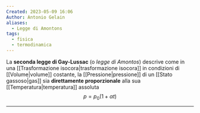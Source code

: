 ```yaml
---
Created: 2023-05-09 16:06
Author: Antonio Gelain
aliases:
  - Legge di Amontons
tags:
  - fisica
  - termodinamica
---
```


La **seconda legge di Gay-Lussac** (o *legge di Amontos*) descrive come in una [[Trasformazione isocora|trasformazione isocora]] in condizioni di [[Volume|volume]] costante, la [[Pressione|pressione]] di un [[Stato gassoso|gas]] sia **direttamente proporzionale** alla sua [[Temperatura|temperatura]] assoluta
$$p = p_{0}(1 + \alpha t)$$

---

